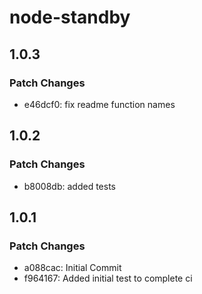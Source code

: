 # node-standby

## 1.0.3

### Patch Changes

- e46dcf0: fix readme function names

## 1.0.2

### Patch Changes

- b8008db: added tests

## 1.0.1

### Patch Changes

- a088cac: Initial Commit
- f964167: Added initial test to complete ci
